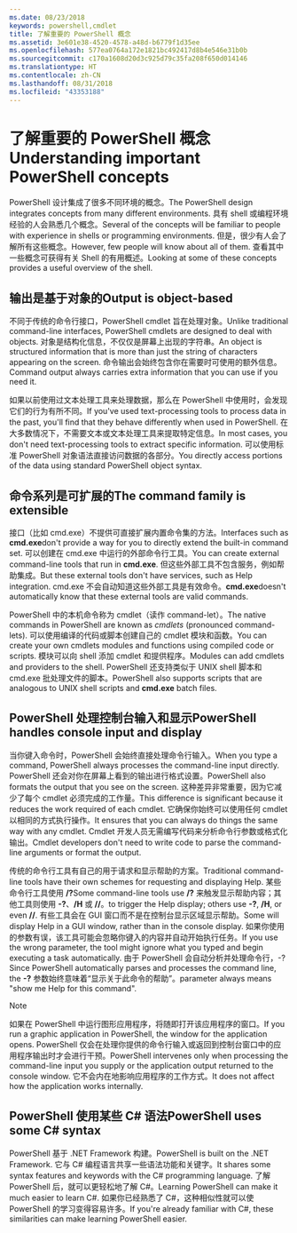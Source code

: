 ```yaml
---
ms.date: 08/23/2018
keywords: powershell,cmdlet
title: 了解重要的 PowerShell 概念
ms.assetid: 3e601e38-4520-4578-a48d-b6779f1d35ee
ms.openlocfilehash: 577ea0764a172e1821bc492417d8b4e546e31b0b
ms.sourcegitcommit: c170a1608d20d3c925d79c35fa208f650d014146
ms.translationtype: HT
ms.contentlocale: zh-CN
ms.lasthandoff: 08/31/2018
ms.locfileid: "43353188"
---
```

# <a name="understanding-important-powershell-concepts"></a><span data-ttu-id="7e801-103">了解重要的 PowerShell 概念</span><span class="sxs-lookup"><span data-stu-id="7e801-103">Understanding important PowerShell concepts</span></span>

<span data-ttu-id="7e801-104">PowerShell 设计集成了很多不同环境的概念。</span><span class="sxs-lookup"><span data-stu-id="7e801-104">The PowerShell design integrates concepts from many different environments.</span></span> <span data-ttu-id="7e801-105">具有 shell 或编程环境经验的人会熟悉几个概念。</span><span class="sxs-lookup"><span data-stu-id="7e801-105">Several of the concepts will be familiar to people with experience in shells or programming environments.</span></span> <span data-ttu-id="7e801-106">但是，很少有人会了解所有这些概念。</span><span class="sxs-lookup"><span data-stu-id="7e801-106">However, few people will know about all of them.</span></span> <span data-ttu-id="7e801-107">查看其中一些概念可获得有关 Shell 的有用概述。</span><span class="sxs-lookup"><span data-stu-id="7e801-107">Looking at some of these concepts provides a useful overview of the shell.</span></span>

## <a name="output-is-object-based"></a><span data-ttu-id="7e801-108">输出是基于对象的</span><span class="sxs-lookup"><span data-stu-id="7e801-108">Output is object-based</span></span>

<span data-ttu-id="7e801-109">不同于传统的命令行接口，PowerShell cmdlet 旨在处理对象。</span><span class="sxs-lookup"><span data-stu-id="7e801-109">Unlike traditional command-line interfaces, PowerShell cmdlets are designed to deal with objects.</span></span>
<span data-ttu-id="7e801-110">对象是结构化信息，不仅仅是屏幕上出现的字符串。</span><span class="sxs-lookup"><span data-stu-id="7e801-110">An object is structured information that is more than just the string of characters appearing on the screen.</span></span> <span data-ttu-id="7e801-111">命令输出会始终包含你在需要时可使用的额外信息。</span><span class="sxs-lookup"><span data-stu-id="7e801-111">Command output always carries extra information that you can use if you need it.</span></span>

<span data-ttu-id="7e801-112">如果以前使用过文本处理工具来处理数据，那么在 PowerShell 中使用时，会发现它们的行为有所不同。</span><span class="sxs-lookup"><span data-stu-id="7e801-112">If you've used text-processing tools to process data in the past, you'll find that they behave differently when used in PowerShell.</span></span> <span data-ttu-id="7e801-113">在大多数情况下，不需要文本或文本处理工具来提取特定信息。</span><span class="sxs-lookup"><span data-stu-id="7e801-113">In most cases, you don't need text-processing tools to extract specific information.</span></span> <span data-ttu-id="7e801-114">可以使用标准 PowerShell 对象语法直接访问数据的各部分。</span><span class="sxs-lookup"><span data-stu-id="7e801-114">You directly access portions of the data using standard PowerShell object syntax.</span></span>

## <a name="the-command-family-is-extensible"></a><span data-ttu-id="7e801-115">命令系列是可扩展的</span><span class="sxs-lookup"><span data-stu-id="7e801-115">The command family is extensible</span></span>

<span data-ttu-id="7e801-116">接口（比如 cmd.exe）不提供可直接扩展内置命令集的方法。</span><span class="sxs-lookup"><span data-stu-id="7e801-116">Interfaces such as **cmd.exe**don't provide a way for you to directly extend the built-in command set.</span></span> <span data-ttu-id="7e801-117">可以创建在 cmd.exe 中运行的外部命令行工具。</span><span class="sxs-lookup"><span data-stu-id="7e801-117">You can create external command-line tools that run in **cmd.exe**.</span></span> <span data-ttu-id="7e801-118">但这些外部工具不包含服务，例如帮助集成。</span><span class="sxs-lookup"><span data-stu-id="7e801-118">But these external tools don't have services, such as Help integration.</span></span> <span data-ttu-id="7e801-119">cmd.exe 不会自动知道这些外部工具是有效命令。</span><span class="sxs-lookup"><span data-stu-id="7e801-119">**cmd.exe**doesn't automatically know that these external tools are valid commands.</span></span>

<span data-ttu-id="7e801-120">PowerShell 中的本机命令称为 cmdlet（读作 command-let）。</span><span class="sxs-lookup"><span data-stu-id="7e801-120">The native commands in PowerShell are known as *cmdlets* (pronounced command-lets).</span></span> <span data-ttu-id="7e801-121">可以使用编译的代码或脚本创建自己的 cmdlet 模块和函数。</span><span class="sxs-lookup"><span data-stu-id="7e801-121">You can create your own cmdlets modules and functions using compiled code or scripts.</span></span> <span data-ttu-id="7e801-122">模块可以向 shell 添加 cmdlet 和提供程序。</span><span class="sxs-lookup"><span data-stu-id="7e801-122">Modules can add cmdlets and providers to the shell.</span></span> <span data-ttu-id="7e801-123">PowerShell 还支持类似于 UNIX shell 脚本和 cmd.exe 批处理文件的脚本。</span><span class="sxs-lookup"><span data-stu-id="7e801-123">PowerShell also supports scripts that are analogous to UNIX shell scripts and **cmd.exe** batch files.</span></span>

## <a name="powershell-handles-console-input-and-display"></a><span data-ttu-id="7e801-124">PowerShell 处理控制台输入和显示</span><span class="sxs-lookup"><span data-stu-id="7e801-124">PowerShell handles console input and display</span></span>

<span data-ttu-id="7e801-125">当你键入命令时，PowerShell 会始终直接处理命令行输入。</span><span class="sxs-lookup"><span data-stu-id="7e801-125">When you type a command, PowerShell always processes the command-line input directly.</span></span> <span data-ttu-id="7e801-126">PowerShell 还会对你在屏幕上看到的输出进行格式设置。</span><span class="sxs-lookup"><span data-stu-id="7e801-126">PowerShell also formats the output that you see on the screen.</span></span> <span data-ttu-id="7e801-127">这种差异非常重要，因为它减少了每个 cmdlet 必须完成的工作量。</span><span class="sxs-lookup"><span data-stu-id="7e801-127">This difference is significant because it reduces the work required of each cmdlet.</span></span> <span data-ttu-id="7e801-128">它确保你始终可以使用任何 cmdlet 以相同的方式执行操作。</span><span class="sxs-lookup"><span data-stu-id="7e801-128">It ensures that you can always do things the same way with any cmdlet.</span></span> <span data-ttu-id="7e801-129">Cmdlet 开发人员无需编写代码来分析命令行参数或格式化输出。</span><span class="sxs-lookup"><span data-stu-id="7e801-129">Cmdlet developers don't need to write code to parse the command-line arguments or format the output.</span></span>

<span data-ttu-id="7e801-130">传统的命令行工具有自己的用于请求和显示帮助的方案。</span><span class="sxs-lookup"><span data-stu-id="7e801-130">Traditional command-line tools have their own schemes for requesting and displaying Help.</span></span> <span data-ttu-id="7e801-131">某些命令行工具使用 **/?**</span><span class="sxs-lookup"><span data-stu-id="7e801-131">Some command-line tools use **/?**</span></span> <span data-ttu-id="7e801-132">来触发显示帮助内容；其他工具则使用 **-?**、**/H** 或 **//**。</span><span class="sxs-lookup"><span data-stu-id="7e801-132">to trigger the Help display; others use **-?**, **/H**, or even **//**.</span></span> <span data-ttu-id="7e801-133">有些工具会在 GUI 窗口而不是在控制台显示区域显示帮助。</span><span class="sxs-lookup"><span data-stu-id="7e801-133">Some will display Help in a GUI window, rather than in the console display.</span></span> <span data-ttu-id="7e801-134">如果你使用的参数有误，该工具可能会忽略你键入的内容并自动开始执行任务。</span><span class="sxs-lookup"><span data-stu-id="7e801-134">If you use the wrong parameter, the tool might ignore what you typed and begin executing a task automatically.</span></span>
<span data-ttu-id="7e801-135">由于 PowerShell 会自动分析并处理命令行，-? </span><span class="sxs-lookup"><span data-stu-id="7e801-135">Since PowerShell automatically parses and processes the command line, the **-?**</span></span> <span data-ttu-id="7e801-136">参数始终意味着“显示关于此命令的帮助”。</span><span class="sxs-lookup"><span data-stu-id="7e801-136">parameter always means "show me Help for this command".</span></span>

> [!NOTE]
> <span data-ttu-id="7e801-137">如果在 PowerShell 中运行图形应用程序，将随即打开该应用程序的窗口。</span><span class="sxs-lookup"><span data-stu-id="7e801-137">If you run a graphic application in PowerShell, the window for the application opens.</span></span>
> <span data-ttu-id="7e801-138">PowerShell 仅会在处理你提供的命令行输入或返回到控制台窗口中的应用程序输出时才会进行干预。</span><span class="sxs-lookup"><span data-stu-id="7e801-138">PowerShell intervenes only when processing the command-line input you supply or the application output returned to the console window.</span></span> <span data-ttu-id="7e801-139">它不会内在地影响应用程序的工作方式。</span><span class="sxs-lookup"><span data-stu-id="7e801-139">It does not affect how the application works internally.</span></span>

## <a name="powershell-uses-some-c-syntax"></a><span data-ttu-id="7e801-140">PowerShell 使用某些 C# 语法</span><span class="sxs-lookup"><span data-stu-id="7e801-140">PowerShell uses some C# syntax</span></span>

<span data-ttu-id="7e801-141">PowerShell 基于 .NET Framework 构建。</span><span class="sxs-lookup"><span data-stu-id="7e801-141">PowerShell is built on the .NET Framework.</span></span> <span data-ttu-id="7e801-142">它与 C# 编程语言共享一些语法功能和关键字。</span><span class="sxs-lookup"><span data-stu-id="7e801-142">It shares some syntax features and keywords with the C# programming language.</span></span> <span data-ttu-id="7e801-143">了解 PowerShell 后，就可以更轻松地了解 C#。</span><span class="sxs-lookup"><span data-stu-id="7e801-143">Learning PowerShell can make it much easier to learn C#.</span></span> <span data-ttu-id="7e801-144">如果你已经熟悉了 C#，这种相似性就可以使 PowerShell 的学习变得容易许多。</span><span class="sxs-lookup"><span data-stu-id="7e801-144">If you're already familiar with C#, these similarities can make learning PowerShell easier.</span></span>